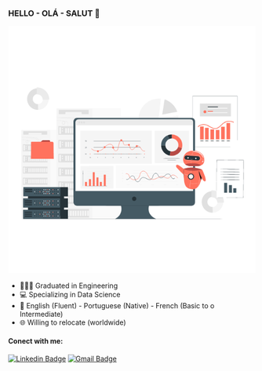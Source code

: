 ### HELLO - OLÁ - SALUT 👋

<img src="https://github.com/raquelcolares/raquelcolares/blob/main/79314-assistant-bot.gif">


- 👩🏻‍🎓 Graduated in Engineering 
- :computer: Specializing in Data Science 
- :speech_balloon: English (Fluent) - Portuguese (Native) - French (Basic to o Intermediate)
- :globe_with_meridians: Willing to relocate (worldwide)

#### Conect with me:

[![Linkedin Badge](https://img.shields.io/badge/-RaquelColares-blue?style=flat-the-badge&logo=linkedin&logoColor=white&link=https://www.linkedin.com/in/raquel-colares-7b1327a0/)](https://www.linkedin.com/in/raquel-colares-7b1327a0/)
[![Gmail Badge](https://img.shields.io/badge/-raquelcolaress@gmail.com-c14438?style=flat-square&logo=Gmail&logoColor=white&link=mailto:raquelcolaress@gmail.com)](raquelcolaress@gmail.com)

